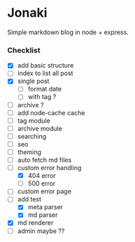 # Jonaki

Simple markdown blog in node + express.

### Checklist
- [x] add basic structure
- [ ] index to list all post
- [x] single post
    - [ ] format date
    - [ ] with tag ?
- [ ] archive ?
- [ ] add node-cache cache
- [ ] tag module
- [ ] archive module
- [ ] searching
- [ ] seo
- [ ] theming
- [ ] auto fetch md files
- [ ] custom error handling
    - [x] 404 error
    - [ ] 500 error
- [ ] custom error page
- [ ] add test
    - [x] meta parser
    - [x] md parser
- [x] md renderer
- [ ] admin maybe ??
